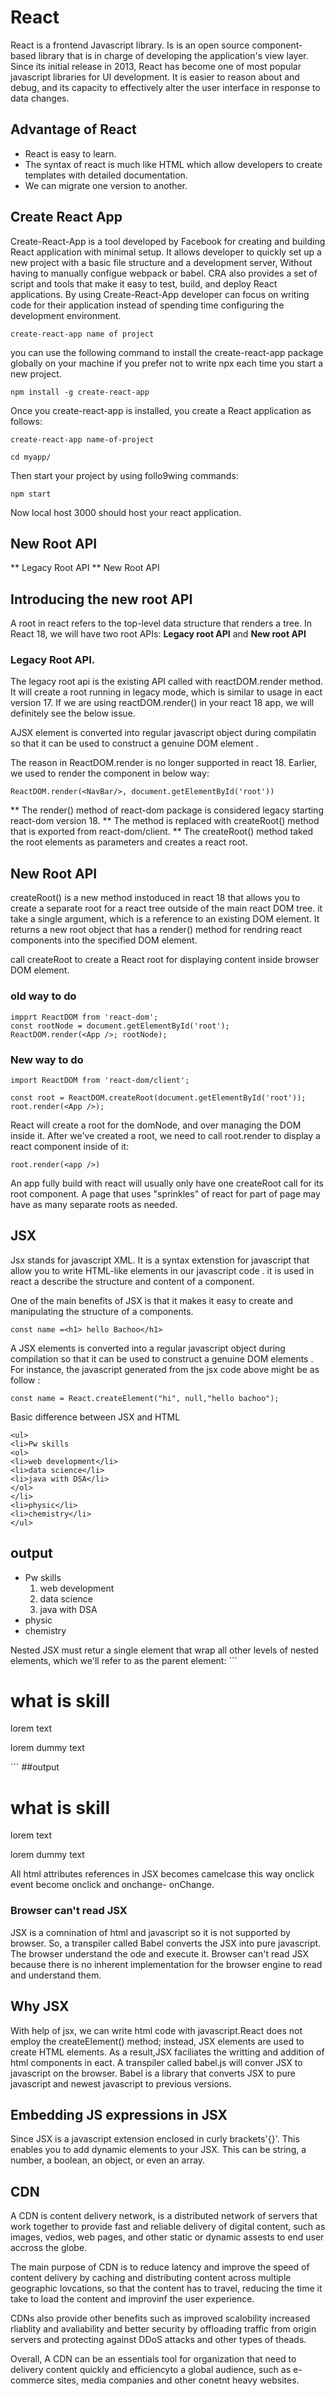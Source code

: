 # React
React is a frontend Javascript library. Is is an open source component-based library that is in charge of developing the application's view layer.
Since its initial release in 2013, React has become one of most popular javascript libraries for UI development. It is easier to reason about and debug, and its capacity to effectively alter the user interface in response to data changes.

## Advantage of React
* React is easy to learn.
* The syntax of react is much like HTML which allow developers to create templates with detailed documentation.
* We can migrate one version to another.

## Create React App
Create-React-App is a tool developed by Facebook for creating and building React application with minimal setup. It allows developer to quickly set up a new project with a basic file structure and a development server, Without having to manually configue webpack or babel. CRA also provides a set of script and tools that make it easy to test, build, and deploy React applications.
By using Create-React-App developer can focus on writing code for their application instead of spending time configuring the development environment.

```
create-react-app name of project
```
you can use the following command to install the create-react-app package globally on your machine if you prefer not to write npx each time you start a new project.
```
npm install -g create-react-app
```
Once you create-react-app is installed, you create a React application as follows:
```
create-react-app name-of-project
```
```
cd myapp/
```
Then start your project by using follo9wing commands:
```
npm start
```
Now local host 3000 should host your react application.

## New Root API
** Legacy Root API
** New Root API

## Introducing the new root API
A root in react refers to the top-level data structure that renders a tree. In React 18, we will have two root APIs:
**Legacy root API** and 
**New root API**
### Legacy Root API.
The legacy root api is the existing API called with reactDOM.render method. It will create a root running in legacy mode, which is similar to usage in eact version 17. If we are using reactDOM.render() in your react 18 app, we will definitely see the below issue.

AJSX element is converted into regular javascript object during compilatin so that it can be used to construct a genuine DOM element .

The reason in ReactDOM.render is no longer supported in react 18.
Earlier, we used to render the component in below way:
```
ReactDOM.render(<NavBar/>, document.getElementById('root'))
```
** The render() method of react-dom package is considered legacy starting react-dom version 18.
** The method is replaced with createRoot() method that is exported from react-dom/client.
** The createRoot() method taked the root elements as parameters and creates a react root.

## New Root API
createRoot() is a new method instoduced in react 18 that allows you to create a separate root for a react tree outside of the main react DOM tree. it take a single argument, which is a reference to an existing DOM element. It returns a new root object that has a render() method for rendring react components into the specified DOM element.

call createRoot to create a React root for displaying content inside browser DOM element.
### old way to do
```
impprt ReactDOM from 'react-dom';
const rootNode = document.getElementById('root');
ReactDOM.render(<App />; rootNode);
```

### New way to do
```
import ReactDOM from 'react-dom/client';

const root = ReactDOM.createRoot(document.getElementById('root'));
root.render(<App />);
```
React will create a root for the domNode, and over managing the DOM inside it. After we've created a root, we need to call root.render to display a react component inside of it:

```
root.render(<app />)
```
An app fully build with react will usually only have one createRoot call for its root component. A page that uses "sprinkles" of react for part of page may have as many separate roots as needed.

## JSX
Jsx stands for javascript XML. It is a syntax extenstion for javascript that allow you to write HTML-like elements in our javascript code . it is used in react a describe the structure and content of a component.

One of the main benefits of JSX is that it makes it easy to create and manipulating the structure of a components. 
```
const name =<h1> hello Bachoo</h1>

```
A JSX elements is converted into a regular javascript object during compilation so that it can be used to construct a genuine DOM elements . For instance, the javascript generated from the jsx code above might be as follow :
```
const name = React.createElement("hi", null,"hello bachoo");
```
Basic difference between JSX and HTML
```
<ul>
<li>Pw skills
<ol>
<li>web development</li>
<li>data science</li>
<li>java with DSA</li>
</ol>
</li>
<li>physic</li>
<li>chemistry</li>
</ul>
```
## output
<ul>
<li>Pw skills
<ol>
<li>web development</li>
<li>data science</li>
<li>java with DSA</li>
</ol>
</li>
<li>physic</li>
<li>chemistry</li>
</ul>
 Nested JSX must retur a single element that wrap all other levels of nested elements, which we'll refer to as the parent element:
 ```
 <div>
 <h1> what is skill </h1>
 <p>lorem text</p>
 <p> lorem dummy text</p>
 </div>
 ```
 ##output
 <div>
 <h1> what is skill </h1>
 <p>lorem text</p>
 <p> lorem dummy text</p>
 </div>

All html attributes references in JSX becomes camelcase this way onclick event become onclick and onchange- onChange.
### Browser can't read JSX
JSX is a comnination of html and javascript so it is not supported by browser. So, a transpiler called Babel converts the JSX into pure javascript. The browser understand the ode and execute it. Browser can't read JSX because there is no inherent implementation for the browser engine to read and understand them.

## Why JSX 
With help of jsx, we can write html code with javascript.React does not employ the createElement() method; instead, JSX elements are used to create HTML elements. As a result,JSX faciliates the writting and addition of html components in eact. A transpiler called babel.js will conver JSX to javascript on the browser.
Babel is a library that converts JSX to pure javascript and newest javascript to previous versions.

## Embedding JS expressions in JSX
Since JSX is a javascript extension enclosed in curly brackets'{}'. This enables you to add dynamic elements to your JSX. This can be string, a number, a boolean, an object, or even an array.

## CDN 
A CDN is content delivery network, is a distributed network of servers that work together to provide fast and reliable delivery of digital content, such as images, vedios, web pages, and other static or dynamic assests to end user accross the globe.

The main purpose of CDN is to reduce latency and improve the speed of content delivery by caching and distributing content across multiple geographic lovcations, so that the content has to travel, reducing the time it take to load the content and improvinf the user experience.

CDNs also provide other benefits such as improved scalobility increased rliablity and avaliability and better security by offloading traffic from origin servers and protecting against DDoS attacks and other types of theads.

Overall, A CDN can be an essentials tool for organization that need to delivery content quickly and efficiencyto a global audience, such as e-commerce sites, media companies and other conetnt heavy websites.
